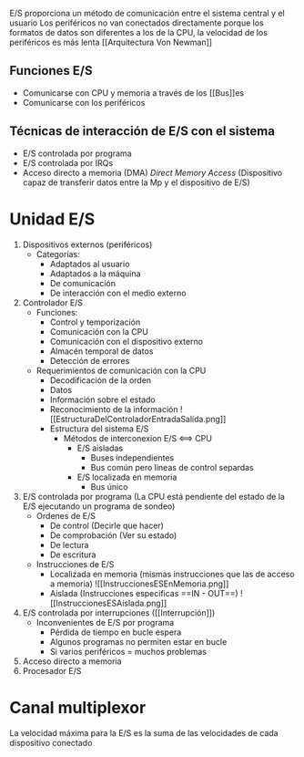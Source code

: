 E/S proporciona un método de comunicación entre el sistema central y el usuario
Los periféricos no van conectados directamente porque los formatos de datos son diferentes  a los de la CPU, la velocidad de los periféricos es más lenta
[[Arquitectura Von Newman]] 

## Funciones E/S
- Comunicarse con CPU y memoria a través de los [[Bus]]es
- Comunicarse con los periféricos

## Técnicas de interacción de E/S con el sistema
- E/S controlada por programa
- E/S controlada por IRQs
- Acceso directo a memoria (DMA) _Direct Memory Access_ (Dispositivo capaz de transferir datos entre la Mp y el dispositivo de E/S)

# Unidad E/S
1. Dispositivos externos (periféricos)
	- Categorías:
		- Adaptados al usuario
		- Adaptados a la máquina
		- De comunicación
		- De interacción con el medio externo
2. Controlador E/S
	-  Funciones:
		- Control y temporización
		- Comunicación con la CPU
		- Comunicación con el dispositivo externo
		- Almacén temporal de datos
		- Detección de errores
	- Requerimientos de comunicación con la CPU
		- Decodificación de la orden
		- Datos
		- Información sobre el estado
		- Reconocimiento de la información
			![[EstructuraDelControladorEntradaSalida.png]]
		- Estructura del sistema E/S
			- Métodos de interconexion E/S <==> CPU
				- E/S aisladas
					- Buses independientes
					- Bus común pero lineas de control separdas
				- E/S localizada en memoria
					- Bus único
3. E/S controlada por programa (La CPU está  pendiente del estado de la E/S ejecutando un programa de sondeo)
	- Ordenes de E/S
		- De control (Decirle que hacer)
		- De comprobación (Ver su estado)
		- De lectura
		- De escritura
	- Instrucciones de E/S
		- Localizada en memoria (mismas instrucciones que las de acceso a memoria)
			![[InstruccionesESEnMemoria.png]]
		- Aislada (Instrucciones especificas ==IN - OUT==)
			![[InstruccionesESAislada.png]]
1. E/S controlada por interrupciones ([[Interrupción]])
	- Inconvenientes de E/S por programa
		- Pérdida de tiempo en bucle espera
		- Algunos programas no permiten estar en bucle
		- Si varios periféricos = muchos problemas
1. Acceso directo a memoria
2. Procesador E/S

# Canal multiplexor
La velocidad máxima para la E/S es la suma de las velocidades de cada dispositivo conectado